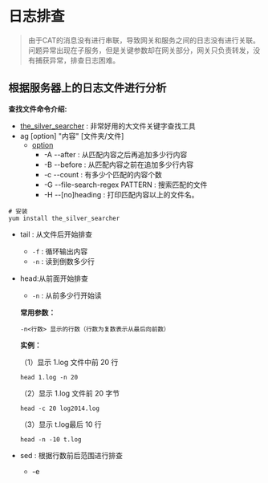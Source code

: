 # 日志排查

> 由于CAT的消息没有进行串联，导致网关和服务之间的日志没有进行关联。问题异常出现在子服务，但是关键参数却在网关部分，网关只负责转发，没有捕获异常，排查日志困难。

## 根据服务器上的日志文件进行分析

**查找文件命令介绍:** 

- [the_silver_searcher](https://github.com/ggreer/the_silver_searcher) : 非常好用的大文件关键字查找工具
- ag [option] "内容" [文件夹/文件]
    - [option](https://github.com/ggreer/the_silver_searcher/blob/master/doc/ag.1.md)
      - -A --after : 从匹配内容之后再追加多少行内容
      - -B --before : 从匹配内容之前在追加多少行内容
      - -c --count : 有多少个匹配的内容个数
      - -G --file-search-regex PATTERN : 搜索匹配的文件
      - -H --[no]heading : 打印匹配内容以上的文件名。
  



```shell
# 安装
yum install the_silver_searcher

```

   

- tail : 从文件后开始排查

  - `-f` : 循环输出内容
  - `-n` : 读到倒数多少行

- head:从前面开始排查

  - `-n` : 从前多少行开始读

  **常用参数：**

  ```
  -n<行数> 显示的行数（行数为复数表示从最后向前数）
  ```

  **实例：**

  （1）显示 1.log 文件中前 20 行

  ```
  head 1.log -n 20
  ```

  （2）显示 1.log 文件前 20 字节

  ```
  head -c 20 log2014.log
  ```

  （3）显示 t.log最后 10 行

  ```
  head -n -10 t.log
  ```

- sed : 根据行数前后范围进行排查

  - -e<script>或--expression=<script> 以选项中指定的script来处理输入的文本文件。
  - -f<script文件>或--file=<script文件> 以选项中指定的script文件来处理输入的文本文件。
  - -h或--help 显示帮助。
  - -n或--quiet或--silent 仅显示script处理后的结果。
  - -V或--version 显示版本信息。

- cat : 查找整个文本文件

  - **-n 或 --number**：由 1 开始对所有输出的行数编号。
  - **-b 或 --number-nonblank**：和 -n 相似，只不过对于空白行不编号。
  - **-s 或 --squeeze-blank**：当遇到有连续两行以上的空白行，就代换为一行的空白行。
  - **-v 或 --show-nonprinting**：使用 ^ 和 M- 符号，除了 LFD 和 TAB 之外。
  - **-E 或 --show-ends** : 在每行结束处显示 $。
  - **-T 或 --show-tabs**: 将 TAB 字符显示为 ^I。
  - **-A, --show-all**：等价于 -vET。
  - **-e：**等价于"-vE"选项；
  - **-t：**等价于"-vT"选项；

- more

  - Enter 向下n行，需要定义。默认为1行
  - **Ctrl+F 向下滚动一屏**
  - 空格键 向下滚动一屏
  - Ctrl+B 返回上一屏
  - = 输出当前行的行号
  - ：f 输出文件名和当前行的行号
  - V 调用vi编辑器
  - !命令 调用Shell，并执行命令
  - q 退出more
